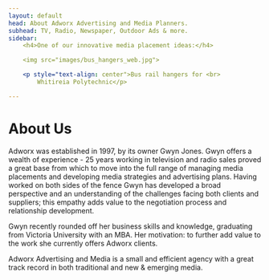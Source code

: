 ```yaml
---
layout: default
head: About Adworx Advertising and Media Planners.
subhead: TV, Radio, Newspaper, Outdoor Ads & more.
sidebar:
    <h4>One of our innovative media placement ideas:</h4>

    <img src="images/bus_hangers_web.jpg">

    <p style="text-align: center">Bus rail hangers for <br>
        Whitireia Polytechnic</p>

---
```



# About Us

Adworx was established in 1997, by its owner Gwyn Jones. Gwyn offers a wealth of experience - 25 years working in television and radio sales proved a great base from which to move into the full range of managing media placements and developing media strategies and advertising plans. Having worked on both sides of the fence Gwyn has developed a broad perspective and an understanding of the challenges facing both clients and suppliers; this empathy adds value to the negotiation process and relationship development.

Gwyn recently rounded off her business skills and knowledge, graduating from Victoria University with an MBA. Her motivation: to further add value to the work she currently offers Adworx clients.

Adworx Advertising and Media is a small and efficient agency with a great track record in both traditional and new &amp; emerging media.

